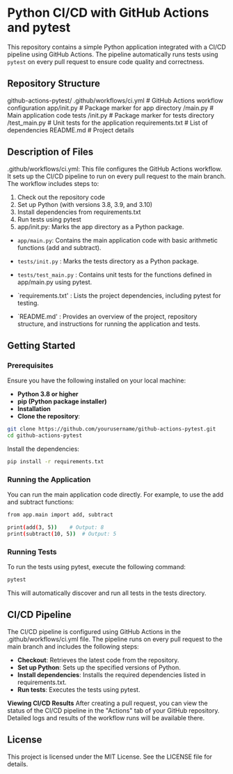 # Python CI/CD with GitHub Actions and pytest
This repository contains a simple Python application integrated with a CI/CD pipeline using GitHub Actions. The pipeline automatically runs tests using `pytest` on every pull request to ensure code quality and correctness.

## Repository Structure

github-actions-pytest/
.github/workflows/ci.yml            # GitHub Actions workflow configuration
app/init.py           # Package marker for app directory
   /main.py               # Main application code
tests
   /init.py           # Package marker for tests directory
   /test_main.py          # Unit tests for the application
requirements.txt          # List of dependencies
README.md                 # Project details

## Description of Files
.github/workflows/ci.yml: This file configures the GitHub Actions workflow. It sets up the CI/CD pipeline to run on every pull request to the main branch. The workflow includes steps to:

1. Check out the repository code
2. Set up Python (with versions 3.8, 3.9, and 3.10)
3. Install dependencies from requirements.txt
4. Run tests using pytest
5. app/init.py: Marks the app directory as a Python package.

- `app/main.py`: Contains the main application code with basic arithmetic functions (add and subtract).

- `tests/init.py` : Marks the tests directory as a Python package.

- `tests/test_main.py` : Contains unit tests for the functions defined in app/main.py using pytest.

- `requirements.txt' : Lists the project dependencies, including pytest for testing.

- `README.md' : Provides an overview of the project, repository structure, and instructions for running the application and tests.

## Getting Started

### Prerequisites
Ensure you have the following installed on your local machine:

- **Python 3.8 or higher**
- **pip (Python package installer)**
- **Installation**
- **Clone the repository**:

```sh
git clone https://github.com/yourusername/github-actions-pytest.git
cd github-actions-pytest
```
Install the dependencies:
```sh
pip install -r requirements.txt
```
### Running the Application
You can run the main application code directly. For example, to use the add and subtract functions:

```sh
from app.main import add, subtract

print(add(3, 5))    # Output: 8
print(subtract(10, 5))  # Output: 5
```
### Running Tests
To run the tests using pytest, execute the following command:

```sh
pytest
```

This will automatically discover and run all tests in the tests directory.

## CI/CD Pipeline

The CI/CD pipeline is configured using GitHub Actions in the .github/workflows/ci.yml file. The pipeline runs on every pull request to the main branch and includes the following steps:

- **Checkout**: Retrieves the latest code from the repository.
- **Set up Python**: Sets up the specified versions of Python.
- **Install dependencies**: Installs the required dependencies listed in requirements.txt.
- **Run tests**: Executes the tests using pytest.

**Viewing CI/CD Results** 
After creating a pull request, you can view the status of the CI/CD pipeline in the "Actions" tab of your GitHub repository. Detailed logs and results of the workflow runs will be available there.

## License
This project is licensed under the MIT License. See the LICENSE file for details.
